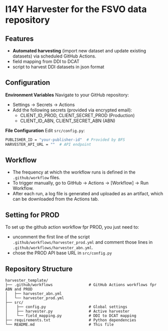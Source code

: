 # I14Y Harvester for the FSVO data repository

## Features
- **Automated harvesting** (import new dataset and update existing datasets) via scheduled GitHub Actions.
- field mapping from DDI to DCAT
- script to harvest DDI datasets in json format

## Configuration 

**Environment Variables** 
Navigate to your GitHub repository:

- Settings → Secrets → Actions
- Add the following secrets (provided via encrypted email):
    - CLIENT_ID_PROD, CLIENT_SECRET_PROD (Production)
    - CLIENT_ID_ABN, CLIENT_SECRET_ABN (ABN)
             
**File Configuration**
Edit `src/config.py`:

```bash
PUBLISHER_ID = "your-publisher-id"  # Provided by BFS
HARVESTER_API_URL = ""  # API endpoint 
```

## Workflow

- The frequency at which the workflow runs is defined in the `.github/workflow` files.
- To trigger manually, go to GitHub → Actions → [Workflow] → Run Workflow.
- After each run, a log file is generated and uploaded as an artifact, which can be downloaded from the Actions tab.

## Setting for PROD

To set up the github action workflow fpr PROD, you just need to:
- uncomment the first line of the script `.github/workflows/harvester_prod.yml` and comment those lines in `.github/workflows/harvester_abn.yml`.
- chose the PROD API base URL in `src/config.py`

## Repository Structure

```
harvester_template/
├── .github/workflows                # GitHub Actions workflows fpr ABN and PROD
│   ├── harvester_abn.yml
│   └── harvester_prod.yml
├── src/ 
│    ├── config.py                   # Global settings 
│    ├── harvester.py                # Active harvester
│    └── field_mapping.py            # DDI to DCAT mapping
├── requirements.txt                 # Python dependencies 
└── README.md                        # This file
```
